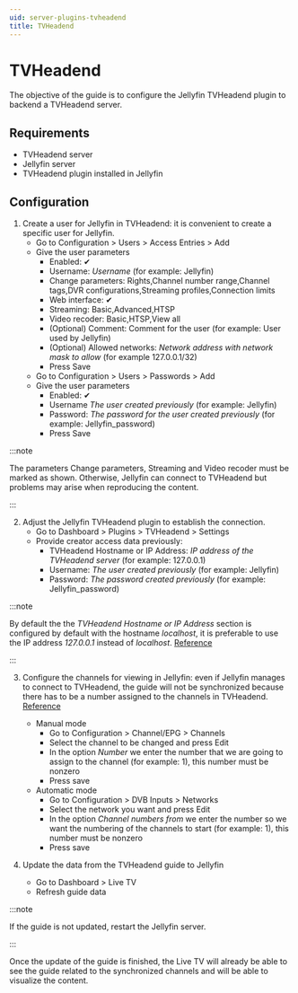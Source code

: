 ```yaml
---
uid: server-plugins-tvheadend
title: TVHeadend
---
```


# TVHeadend

The objective of the guide is to configure the Jellyfin TVHeadend plugin to backend a TVHeadend server.

## Requirements

- TVHeadend server
- Jellyfin server
- TVHeadend plugin installed in Jellyfin

## Configuration

<!-- markdownlint-disable MD029 ol-prefix -->

1. Create a user for Jellyfin in TVHeadend: it is convenient to create a specific user for Jellyfin.
   - Go to Configuration > Users > Access Entries > Add
   - Give the user parameters
     - Enabled: ✔
     - Username: _Username_ (for example: Jellyfin)
     - Change parameters: Rights,Channel number range,Channel tags,DVR configurations,Streaming profiles,Connection limits
     - Web interface: ✔
     - Streaming: Basic,Advanced,HTSP
     - Video recoder: Basic,HTSP,View all
     - (Optional) Comment: Comment for the user (for example: User used by Jellyfin)
     - (Optional) Allowed networks: _Network address with network mask to allow_ (for example 127.0.0.1/32)
     - Press Save
   - Go to Configuration > Users > Passwords > Add
   - Give the user parameters
     - Enabled: ✔
     - Username _The user created previously_ (for example: Jellyfin)
     - Password: _The password for the user created previously_ (for example: Jellyfin_password)
     - Press Save

:::note

The parameters Change parameters, Streaming and Video recoder must be marked as shown. Otherwise, Jellyfin can connect to TVHeadend but problems may arise when reproducing the content.

:::

2. Adjust the Jellyfin TVHeadend plugin to establish the connection.
   - Go to Dashboard > Plugins > TVHeadend > Settings
   - Provide creator access data previously:
     - TVHeadend Hostname or IP Address: _IP address of the TVHeadend server_ (for example: 127.0.0.1)
     - Username: _The user created previously_ (for example: Jellyfin)
     - Password: _The password created previously_ (for example: Jellyfin_password)

:::note

By default the the _TVHeadend Hostname or IP Address_ section is configured by default with the hostname _localhost_, it is preferable to use the IP address _127.0.0.1_ instead of _localhost_. [Reference](https://emby.media/community/index.php?/topic/55768-tv-headend-plugin-where-does-it-store-data/#entry542181)

:::

3. Configure the channels for viewing in Jellyfin: even if Jellyfin manages to connect to TVHeadend, the guide will not be synchronized because there has to be a number assigned to the channels in TVHeadend. [Reference](https://emby.media/community/index.php?/topic/64583-no-channels-with-tvheadend-plugin/#entry642268)

   - Manual mode
     - Go to Configuration > Channel/EPG > Channels
     - Select the channel to be changed and press Edit
     - In the option _Number_ we enter the number that we are going to assign to the channel (for example: 1), this number must be nonzero
     - Press save
   - Automatic mode
     - Go to Configuration > DVB Inputs > Networks
     - Select the network you want and press Edit
     - In the option _Channel numbers from_ we enter the number so we want the numbering of the channels to start (for example: 1), this number must be nonzero
     - Press save

4. Update the data from the TVHeadend guide to Jellyfin
   - Go to Dashboard > Live TV
   - Refresh guide data

<!-- markdownlint-enable MD029 ol-prefix -->

:::note

If the guide is not updated, restart the Jellyfin server.

:::

Once the update of the guide is finished, the Live TV will already be able to see the guide related to the synchronized channels and will be able to visualize the content.
